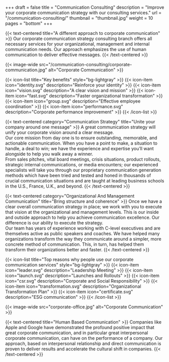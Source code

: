 +++
draft 			= false
title 			= "Communication Consulting"
description		= "Improve your corporate communication strategy with our consulting services."
url				= "/communication-consulting/"
thumbnail		= "thumbnail.jpg"
weight			= 10
pages			= "bottom"
+++

{{< text-centered title="A different approach to corporate communication" >}}
Our corporate communication strategy consulting branch offers all necessary services for your organizational, management and internal communication needs. Our approach emphasizes the use of human communication to deliver effective messages.
{{< /text-centered >}}

{{< image-wide src="/communication-consulting/corporate-communication.jpg" alt="Corporate Communication" >}}

{{< icon-list title="Key benefits" style="bg-lightgray" >}}
	{{< icon-item icon="identity.svg" description="Reinforce your identity" >}}
	{{< icon-item icon="vision.svg" description="A clear vision and mission" >}}
	{{< icon-item icon="fast.svg" description="Faster organizational transformation" >}}
	{{< icon-item icon="group.svg" description="Effective employee coordination" >}}
	{{< icon-item icon="performance.svg" description="Corporate performance improvement" >}}
{{< /icon-list >}}

{{< text-centered category="Communication Strategy" title="Unite your company around one message" >}}
A great communication strategy will unify your corporate vision around a clear message.<br>Our core mission from day one is to ensure outstanding, memorable, and actionable communication. When you have a point to make, a situation to handle, a deal to win; we have the experience and expertise you’ll want alongside to help you walk away a winner.<br>From sales pitches, vital board meetings, crisis situations, product rollouts, strategic internal communications, or media encounters; our experienced specialists will take you through our proprietary communication generation methods which have been tried and tested and honed  in thousands of crucial communication situations and are taught at leading business schools in the U.S., France, U.K., and beyond.
{{< /text-centered >}}

{{< text-centered category="Organizational And Management Communication" title="Bring structure and coherence" >}}
Once we have a clear overall communication strategy in place; we work with you to execute that vision at the organizational and management levels. This is our inside and outside approach to help you achieve communication excellence. Our difference is our ability to execute the strategy.<br>Our team has years of experience working with C-level executives and are themselves active as public speakers and coaches. We have helped many organizations transform the way they communicate around a simpler, more concrete method of communication. This, in turn, has helped them transform their organizations better and faster.
{{< /text-centered >}}
 
{{< icon-list title="Top reasons why people use our corporate communication services" style="bg-lightgray" >}}
	{{< icon-item icon="leader.svg" description="Leadership Meeting" >}}
	{{< icon-item icon="launch.svg" description="Launches and Rollouts" >}}
	{{< icon-item icon="csr.svg" description="Corporate and Social Responsibility" >}}
	{{< icon-item icon="transformation.svg" description="Organizational Transformation Plan" >}}
	{{< icon-item icon="certificate.svg" description="ESG communication" >}}
{{< /icon-list >}}

{{< image-wide src="corporate-office.jpg" alt="Corporate Communication" >}}

{{< text-centered title="Human Based Communication" >}}
Companies like Apple and Google have demonstrated the profound positive impact that great corporate communication, and in particular great interpersonal corporate communication, can have on the performance of a company. Our approach, based on interpersonal relationship and direct communication is proven to deliver results and accelerate the cultural shift in companies.
{{< /text-centered >}}
